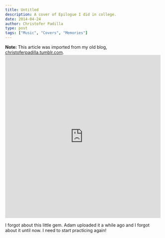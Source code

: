 ```yaml
---
title: Untitled
description: A cover of Epilogue I did in college.
date: 2014-04-24
author: Christofer Padilla
type: post
tags: ["Music", "Covers", "Memories"]
---
```


<div class="info"><b>Note:</b> This article was imported from my old blog, <a href="https://christoferpadilla.tumblr.com/post/83691534796/i-forgot-about-this-little-gem-adam-uploaded-it-a">christoferpadilla.tumblr.com</a>.</div>

<div class="resp-container">
  <iframe class="resp-iframe" width="500" height="524" src="https://www.youtube.com/embed/Bx4gSbAu0Og" frameborder="0" allow="accelerometer; autoplay; clipboard-write; encrypted-media; gyroscope; picture-in-picture" allowfullscreen></iframe>
</div>

I forgot about this little gem. Adam uploaded it a while ago and I forgot about it until now. I need to start practicing again!

<TagLinks />

<Comments />

